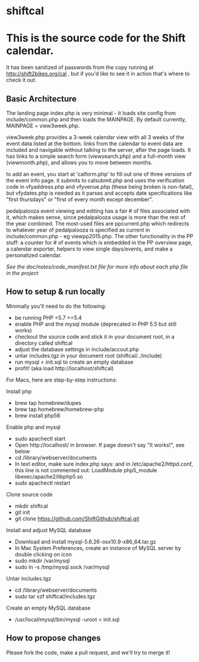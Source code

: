 # shiftcal

This is the source code for the Shift calendar.
===============================================

It has been sanitized of passwords from the copy running at http://shift2bikes.org/cal , but if you'd like to see it in action that's where to check it out.

Basic Architecture
------------------

The landing page index.php is very minimal - it loads site config from include/common.php and then loads the MAINPAGE.  By default currently, MAINPAGE = view3week.php.

view3week.php provides a 3-week calendar view with all 3 weeks of the event data listed at the bottom.  links from the calendar to event data are included and navigable without talking to the server, after the page loads.  It has links to a simple search form (viewsearch.php) and a full-month view (viewmonth.php), and allows you to move between months.

to add an event, you start at 'calform.php' to fill out one of three versions of the event info page.  it submits to calsubmit.php and uses the verification code in vfyaddress.php and vfyvenue.php (these being broken is non-fatal), but vfydates.php is needed as it parses and accepts date specifications like "first thursdays" or "first of every month except december".

pedalpalooza event viewing and editing has a fair # of files associated with it, which makes sense, since pedalpalooza usage is more than the rest of the year combined.  The most-used files are ppcurrent.php which redirects to whatever year of pedalpalooza is specified as current in include/common.php - eg viewpp2015.php.  The other functionality in the PP stuff: a counter for # of events which is embedded in the PP overview page, a calendar exporter, helpers to view single days/events, and make a personalized calendar.

*See the doc/notes/code_manifest.txt file for more info about each php file in the project*

How to setup & run locally
--------------------------

Minimally you'll need to do the following:

- be running PHP <5.7 >=5.4
- enable PHP and the mysql module (deprecated in PHP 5.5 but still works)
- checkout the source code and stick it in your document root, in a directory called shiftcal
- adjust the database settings in include/accout.php
- untar includes.tgz in your document root (shiftcal/../include)
- run mysql < init.sql to create an empty database
- profit! (aka load http://localhost/shiftcal)

For Macs, here are step-by-step instructions:

Install php
- brew tap homebrew/dupes
- brew tap homebrew/homebrew-php
- brew install php56

Enable php and mysql
- sudo apachectl start
- Open http://localhost/ in browser. If page doesn't say "It works!", see below 
- cd /library/webserver/documents
- In text editor, make sure index.php says: <?php phpinfo(); ?> and in /etc/apache2/httpd.conf, this line is not commented out: LoadModule php5_module libexec/apache2/libphp5.so
- sudo apachectl restart

Clone source code
- mkdir shiftcal
- git init
- git clone https://github.com/ShiftGithub/shiftcal.git

Install and adjust MySQL database
- Download and install mysql-5.6.26-osx10.9-x86_64.tar.gz
- In Mac System Preferences, create an instance of MySQL server by double clicking on icon
- sudo mkdir /var/mysql
- sudo ln -s /tmp/mysql.sock /var/mysql

Untar includes.tgz
- cd /library/webserver/documents
- sudo tar xzf shiftcal/includes.tgz

Create an empty MySQL database
- /usr/local/mysql/bin/mysql -uroot < init.sql


How to propose changes
----------------------

Please fork the code, make a pull request, and we'll try to merge it!
